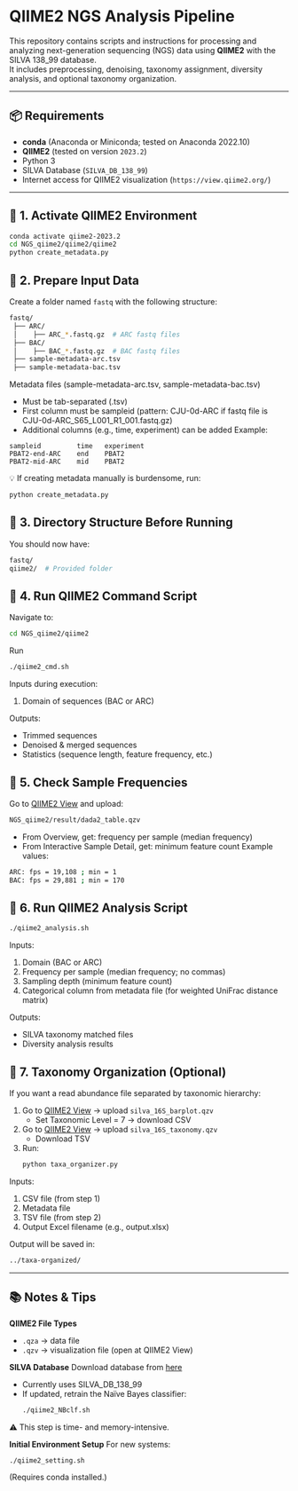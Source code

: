# QIIME2 NGS Analysis Pipeline

This repository contains scripts and instructions for processing and analyzing next-generation sequencing (NGS) data using **QIIME2** with the SILVA 138_99 database.  
It includes preprocessing, denoising, taxonomy assignment, diversity analysis, and optional taxonomy organization.

---

## 📦 Requirements

- **conda** (Anaconda or Miniconda; tested on Anaconda 2022.10)
- **QIIME2** (tested on version `2023.2`)
- Python 3
- SILVA Database (`SILVA_DB_138_99`)
- Internet access for QIIME2 visualization (`https://view.qiime2.org/`)

---

## 🔹 1. Activate QIIME2 Environment

```bash
conda activate qiime2-2023.2
cd NGS_qiime2/qiime2/qiime2
python create_metadata.py
```
## 🔹 2. Prepare Input Data
Create a folder named `fastq` with the following structure:
```bash
fastq/
 ├── ARC/
 │    ├── ARC_*.fastq.gz  # ARC fastq files
 ├── BAC/
 │    ├── BAC_*.fastq.gz  # BAC fastq files
 ├── sample-metadata-arc.tsv
 ├── sample-metadata-bac.tsv
```
Metadata files (sample-metadata-arc.tsv, sample-metadata-bac.tsv)
* Must be tab-separated (.tsv)
* First column must be sampleid (pattern: CJU-0d-ARC if fastq file is CJU-0d-ARC_S65_L001_R1_001.fastq.gz)
* Additional columns (e.g., time, experiment) can be added
Example:
```tsv
sampleid         time   experiment
PBAT2-end-ARC    end    PBAT2
PBAT2-mid-ARC    mid    PBAT2
```
💡 If creating metadata manually is burdensome, run:
```bash
python create_metadata.py
```
## 🔹 3. Directory Structure Before Running
You should now have:
```bash
fastq/
qiime2/  # Provided folder
```
## 🔹 4. Run QIIME2 Command Script
Navigate to:
```bash
cd NGS_qiime2/qiime2
```
Run
```bash
./qiime2_cmd.sh
```
Inputs during execution:
1. Domain of sequences (BAC or ARC)

Outputs:
* Trimmed sequences
* Denoised & merged sequences
* Statistics (sequence length, feature frequency, etc.)

## 🔹 5. Check Sample Frequencies
Go to [QIIME2 View](https://view.qiime2.org/) and upload:
```bash
NGS_qiime2/result/dada2_table.qzv
```
* From Overview, get: frequency per sample (median frequency)
* From Interactive Sample Detail, get: minimum feature count
Example values:
```bash
ARC: fps = 19,108 ; min = 1
BAC: fps = 29,881 ; min = 170
```
## 🔹 6. Run QIIME2 Analysis Script
```bash
./qiime2_analysis.sh
```
Inputs:
1. Domain (BAC or ARC)
2. Frequency per sample (median frequency; no commas)
3. Sampling depth (minimum feature count)
4. Categorical column from metadata file (for weighted UniFrac distance matrix)

Outputs:
* SILVA taxonomy matched files
* Diversity analysis results
## 🔹 7. Taxonomy Organization (Optional)
If you want a read abundance file separated by taxonomic hierarchy:
1. Go to [QIIME2 View](https://view.qiime2.org/) -> upload `silva_16S_barplot.qzv`
   * Set Taxonomic Level = 7 -> download CSV
2. Go to [QIIME2 View](https://view.qiime2.org/) -> upload `silva_16S_taxonomy.qzv`
   * Download TSV
3. Run:
   ```bash
   python taxa_organizer.py
   ```
Inputs:
1. CSV file (from step 1)
2. Metadata file
3. TSV file (from step 2)
4. Output Excel filename (e.g., output.xlsx)

Output will be saved in:
```bash
../taxa-organized/
```
---
## 📚 Notes & Tips
**QIIME2 File Types**
* `.qza` → data file
* `.qzv` → visualization file (open at QIIME2 View)

**SILVA Database**
Download database from [here](https://docs.qiime2.org/2024.10/data-resources/)
* Currently uses SILVA_DB_138_99
* If updated, retrain the Naïve Bayes classifier:
  ```bash
  ./qiime2_NBclf.sh
  ```
⚠️ This step is time- and memory-intensive.

**Initial Environment Setup**
For new systems:
```bash
./qiime2_setting.sh
```
(Requires conda installed.)



